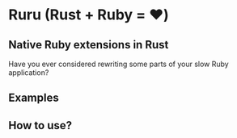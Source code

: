 # Ruru (Rust + Ruby = ♥️)

## Native Ruby extensions in Rust

Have you ever considered rewriting some parts of your slow Ruby application?

## Examples

## How to use?
